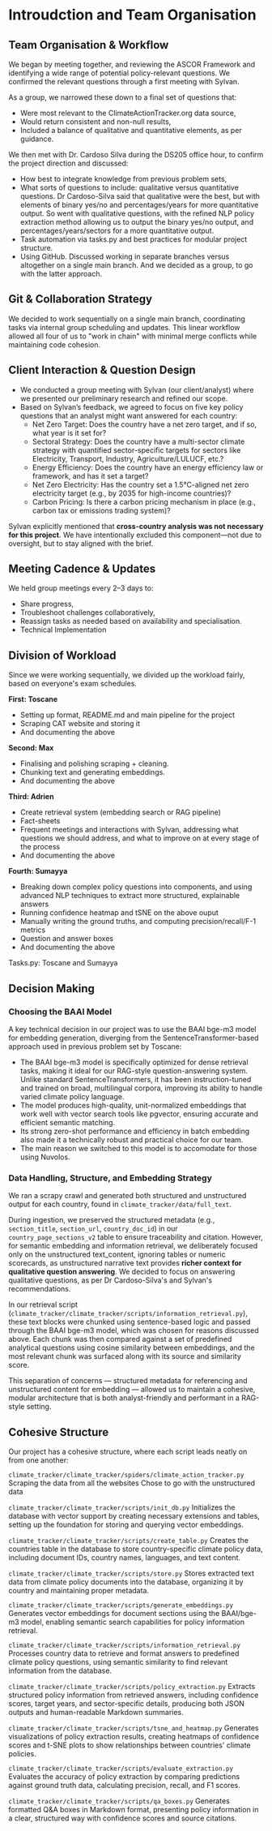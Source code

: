 # Introudction and Team Organisation 

## Team Organisation & Workflow

We began by meeting together, and reviewing the ASCOR Framework and identifying a wide range of potential policy-relevant questions. We confirmed the relevant questions through a first meeting with Sylvan.

As a group, we narrowed these down to a final set of questions that:
* Were most relevant to the ClimateActionTracker.org data source,
* Would return consistent and non-null results,
* Included a balance of qualitative and quantitative elements, as per guidance.

We then met with Dr. Cardoso Silva during the DS205 office hour, to confirm the project direction and discussed:
* How best to integrate knowledge from previous problem sets,
* What sorts of questions to include: qualitative versus quantitative questions. Dr Cardoso-Silva said that qualitative were the best, but with elements of binary yes/no and percentages/years for more quantitative output. So went with qualitative questions, with the refined NLP policy extraction method allowing us to output the binary yes/no output, and percentages/years/sectors for a more quantitative output. 
* Task automation via tasks.py and best practices for modular project structure.
* Using GitHub. Discussed working in separate branches versus altogether on a single main branch. And we decided as a group, to go with the latter approach. 


## Git & Collaboration Strategy

We decided to work sequentially on a single main branch, coordinating tasks via internal group scheduling and updates.
This linear workflow allowed all four of us to "work in chain" with minimal merge conflicts while maintaining code cohesion.


## Client Interaction & Question Design

* We conducted a group meeting with Sylvan (our client/analyst) where we presented our preliminary research and refined our scope.
* Based on Sylvan’s feedback, we agreed to focus on five key policy questions that an analyst might want answered for each country:
    * Net Zero Target: Does the country have a net zero target, and if so, what year is it set for?
    * Sectoral Strategy: Does the country have a multi-sector climate strategy with quantified sector-specific targets for sectors like Electricity, Transport, Industry, Agriculture/LULUCF, etc.?
    * Energy Efficiency: Does the country have an energy efficiency law or framework, and has it set a target?
    * Net Zero Electricity: Has the country set a 1.5°C-aligned net zero electricity target (e.g., by 2035 for high-income countries)?
    * Carbon Pricing: Is there a carbon pricing mechanism in place (e.g., carbon tax or emissions trading system)?

Sylvan explicitly mentioned that **cross-country analysis was not necessary for this project**. We have intentionally excluded this component—not due to oversight, but to stay aligned with the brief.


## Meeting Cadence & Updates

We held group meetings every 2–3 days to:
* Share progress,
* Troubleshoot challenges collaboratively,
* Reassign tasks as needed based on availability and specialisation.
* Technical Implementation


## Division of Workload

Since we were working sequentially, we divided up the workload fairly, based on everyone's exam schedules. 

**First: Toscane**
* Setting up format, README.md and main pipeline for the project 
* Scraping CAT website and storing it 
* And documenting the above

**Second: Max**
* Finalising and polishing scraping + cleaning.
* Chunking text and generating embeddings.
* And documenting the above

**Third: Adrien**
* Create retrieval system (embedding search or RAG pipeline)
* Fact-sheets
* Frequent meetings and interactions with Sylvan, addressing what questions we should address, and what to improve on at every stage of the process
* And documenting the above

**Fourth: Sumayya**
* Breaking down complex policy questions into components, and using advanced NLP techniques to extract more structured, explainable answers 
* Running confidence heatmap and tSNE on the above ouput
* Manually writing the ground truths, and computing precision/recall/F-1 metrics
* Question and answer boxes
* And documenting the above

Tasks.py: Toscane and Sumayya


## Decision Making 


### Choosing the BAAI Model 

A key technical decision in our project was to use the BAAI bge-m3 model for embedding generation, diverging from the SentenceTransformer-based approach used in previous problem set by Toscane:
- The BAAI bge-m3 model is specifically optimized for dense retrieval tasks, making it ideal for our RAG-style question-answering system. Unlike standard SentenceTransformers, it has been instruction-tuned and trained on broad, multilingual corpora, improving its ability to handle varied climate policy language. 
- The model produces high-quality, unit-normalized embeddings that work well with vector search tools like pgvector, ensuring accurate and efficient semantic matching. 
- Its strong zero-shot performance and efficiency in batch embedding also made it a technically robust and practical choice for our team.
-  The main reason we switched to this model is to accomodate for those using Nuvolos.


### Data Handling, Structure, and Embedding Strategy

We ran a scrapy crawl and generated both structured and unstructured output for each country, found in `climate_tracker/data/full_text`. 

During ingestion, we preserved the structured metadata (e.g., `section_title`, `section_url`, `country_doc_id`) in our `country_page_sections_v2` table to ensure traceability and citation. However, for semantic embedding and information retrieval, we deliberately focused only on the unstructured text_content, ignoring tables or numeric scorecards, as unstructured narrative text provides **richer context for qualitative question answering**. We decided to focus on answering qualitative questions, as per Dr Cardoso-Silva's and Sylvan's recommendations. 

In our retrieval script (`climate_tracker/climate_tracker/scripts/information_retrieval.py`), these text blocks were chunked using sentence-based logic and passed through the BAAI bge-m3 model, which was chosen for reasons discussed above. Each chunk was then compared against a set of predefined analytical questions using cosine similarity between embeddings, and the most relevant chunk was surfaced along with its source and similarity score.

This separation of concerns — structured metadata for referencing and unstructured content for embedding — allowed us to maintain a cohesive, modular architecture that is both analyst-friendly and performant in a RAG-style setting.


## Cohesive Structure 

Our project has a cohesive structure, where each script leads neatly on from one another: 

`climate_tracker/climate_tracker/spiders/climate_action_tracker.py`
Scraping the data from all the websites
Chose to go with the unstructured data 

`climate_tracker/climate_tracker/scripts/init_db.py`
Initializes the database with vector support by creating necessary extensions and tables, setting up the foundation for storing and querying vector embeddings.

`climate_tracker/climate_tracker/scripts/create_table.py`
Creates the countries table in the database to store country-specific climate policy data, including document IDs, country names, languages, and text content.

`climate_tracker/climate_tracker/scripts/store.py`
Stores extracted text data from climate policy documents into the database, organizing it by country and maintaining proper metadata.

`climate_tracker/climate_tracker/scripts/generate_embeddings.py`
Generates vector embeddings for document sections using the BAAI/bge-m3 model, enabling semantic search capabilities for policy information retrieval.

`climate_tracker/climate_tracker/scripts/information_retrieval.py`
Processes country data to retrieve and format answers to predefined climate policy questions, using semantic similarity to find relevant information from the database.

`climate_tracker/climate_tracker/scripts/policy_extraction.py`
Extracts structured policy information from retrieved answers, including confidence scores, target years, and sector-specific details, producing both JSON outputs and human-readable Markdown summaries. 

`climate_tracker/climate_tracker/scripts/tsne_and_heatmap.py`
Generates visualizations of policy extraction results, creating heatmaps of confidence scores and t-SNE plots to show relationships between countries' climate policies.

`climate_tracker/climate_tracker/scripts/evaluate_extraction.py`
Evaluates the accuracy of policy extraction by comparing predictions against ground truth data, calculating precision, recall, and F1 scores.

`climate_tracker/climate_tracker/scripts/qa_boxes.py`
Generates formatted Q&A boxes in Markdown format, presenting policy information in a clear, structured way with confidence scores and source citations.




